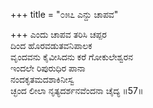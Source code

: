 +++
title = "೦೫೭ ಎನ್ದು ಚಾಪವ"

+++
ಎಂದು ಚಾಪವ ತರಿಸಿ ಚಪ್ಪರ   
ದಿಂದ ಹೊರವಡುತವನಿಪಾಲಕ  
ವೃಂದವನು ಕೈವೀಸಿದನು ಕರೆ ಗೋಕುಲೇಶ್ವರನ   
ಇಂದಲೇ ರಿಪುರುಧಿರ ಪಾನಾ  
ನಂದಕೃತಮದಶಾಕಿನೀಸ್ವ  
ಚ್ಛಂದ ಲೀಲಾ ನೃತ್ಯದರ್ಶನವೆಂದನಾ ಚೈದ್ಯ    ॥57॥